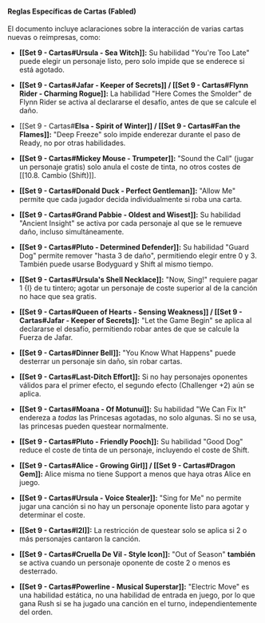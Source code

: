 #### Reglas Específicas de Cartas (Fabled)

El documento incluye aclaraciones sobre la interacción de varias cartas nuevas o reimpresas, como:

- **[[Set 9 - Cartas#Ursula - Sea Witch]]:** Su habilidad "You're Too Late" puede elegir un personaje listo, pero solo impide que se enderece si está agotado.

- **[[Set 9 - Cartas#Jafar - Keeper of Secrets]] / [[Set 9 - Cartas#Flynn Rider - Charming Rogue]]:** La habilidad "Here Comes the Smolder" de Flynn Rider se activa al declararse el desafío, antes de que se calcule el daño.

- [[Set 9 - Cartas#**Elsa - Spirit of Winter]] / [[Set 9 - Cartas#Fan the Flames]]:** "Deep Freeze" solo impide enderezar durante el paso de Ready, no por otras habilidades.

- **[[Set 9 - Cartas#Mickey Mouse - Trumpeter]]:** "Sound the Call" (jugar un personaje gratis) solo anula el coste de tinta, no otros costes de [[10.8. Cambio (Shift)]].

- **[[Set 9 - Cartas#Donald Duck - Perfect Gentleman]]:** "Allow Me" permite que cada jugador decida individualmente si roba una carta.

- **[[Set 9 - Cartas#Grand Pabbie - Oldest and Wisest]]:** Su habilidad "Ancient Insight" se activa por cada personaje al que se le remueve daño, incluso simultáneamente.

- **[[Set 9 - Cartas#Pluto - Determined Defender]]:** Su habilidad "Guard Dog" permite remover "hasta 3 de daño", permitiendo elegir entre 0 y 3. También puede usarse Bodyguard y Shift al mismo tiempo.

- **[[Set 9 - Cartas#Ursula's Shell Necklace]]:** "Now, Sing!" requiere pagar 1 {I} de tu tintero; agotar un personaje de coste superior al de la canción no hace que sea gratis.

- **[[Set 9 - Cartas#Queen of Hearts - Sensing Weakness]] / [[Set 9 - Cartas#Jafar - Keeper of Secrets]]:** "Let the Game Begin" se aplica al declararse el desafío, permitiendo robar antes de que se calcule la Fuerza de Jafar.

- **[[Set 9 - Cartas#Dinner Bell]]:** "You Know What Happens" puede desterrar un personaje sin daño, sin robar cartas.

- **[[Set 9 - Cartas#Last-Ditch Effort]]:** Si no hay personajes oponentes válidos para el primer efecto, el segundo efecto (Challenger +2) aún se aplica.

- **[[Set 9 - Cartas#Moana - Of Motunui]]:** Su habilidad "We Can Fix It" endereza a _todas_ las Princesas agotadas, no solo algunas. Si no se usa, las princesas pueden questear normalmente.

- **[[Set 9 - Cartas#Pluto - Friendly Pooch]]:** Su habilidad "Good Dog" reduce el coste de tinta de un personaje, incluyendo el coste de Shift.

- **[[Set 9 - Cartas#Alice - Growing Girl]] / [[Set 9 - Cartas#Dragon Gem]]:** Alice misma no tiene Support a menos que haya otras Alice en juego.

- **[[Set 9 - Cartas#Ursula - Voice Stealer]]:** "Sing for Me" no permite jugar una canción si no hay un personaje oponente listo para agotar y determinar el coste.

- **[[Set 9 - Cartas#I2I]]:** La restricción de questear solo se aplica si 2 o más personajes cantaron la canción.

- **[[Set 9 - Cartas#Cruella De Vil - Style Icon]]:** "Out of Season" **también** se activa cuando un personaje oponente de coste 2 o menos es desterrado.

- **[[Set 9 - Cartas#Powerline - Musical Superstar]]:** "Electric Move" es una habilidad estática, no una habilidad de entrada en juego, por lo que gana Rush si se ha jugado una canción en el turno, independientemente del orden.